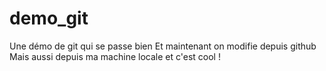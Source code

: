 # demo_git
Une démo de git qui se passe bien
Et maintenant on modifie depuis github
Mais aussi depuis ma machine locale et c'est cool !
